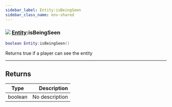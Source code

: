```yaml
---
sidebar_label: Entity:isBeingSeen
sidebar_class_name: env-shared
---
```


### ![](/img/wiki/shared.png) [Entity](../entity/README.md):isBeingSeen

```lua
boolean Entity:isBeingSeen()
```

Returns true if a player can see the entity<br/>

-----------------
## Returns

| Type   | Description |
| ------ | ----------: |
| boolean | No description |
